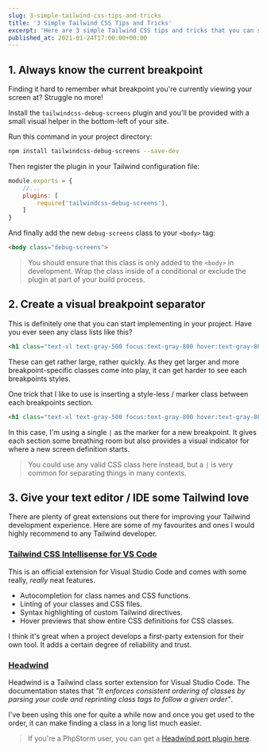 ```yaml
---
slug: 3-simple-tailwind-css-tips-and-tricks
title: '3 Simple Tailwind CSS Tips and Tricks'
excerpt: 'Here are 3 simple Tailwind CSS tips and tricks that you can start applying and using in your Tailwind based applications right now!'
published_at: 2021-01-24T17:00:00+00:00
---
```

## 1. Always know the current breakpoint

Finding it hard to remember what breakpoint you're currently viewing your screen at? Struggle no more!

Install the `tailwindcss-debug-screens` plugin and you'll be provided with a small visual helper in the bottom-left of your site.

Run this command in your project directory:

```bash
npm install tailwindcss-debug-screens --save-dev
```

Then register the plugin in your Tailwind configuration file:

```js
module.exports = {
    //...
    plugins: [
        require('tailwindcss-debug-screens'),
    ]
}
```

And finally add the new `debug-screens` class to your `<body>` tag:

```html
<body class="debug-screens">
```

> You should ensure that this class is only added to the `<body>` in development. Wrap the class inside of a conditional or exclude the plugin at part of your build process.

## 2. Create a visual breakpoint separator

This is definitely one that you can start implementing in your project. Have you ever seen any class lists like this?

```html
<h1 class="text-xl text-gray-500 focus:text-gray-800 hover:text-gray-800 mb-1 sm:text-2xl sm:mb-2 md:text-3xl md:mb-4 xl:text-5xl">
```

These can get rather large, rather quickly. As they get larger and more breakpoint-specific classes come into play, it can get harder to see each breakpoints styles.

One trick that I like to use is inserting a style-less / marker class between each breakpoints section.

```html
<h1 class="text-xl text-gray-500 focus:text-gray-800 hover:text-gray-800 mb-1 | sm:text-2xl sm:mb-2 | md:text-3xl md:mb-4 | xl:text-5xl">
```

In this case, I'm using a single `|` as the marker for a new breakpoint. It gives each section some breathing room but also provides a visual indicator for where a new screen definition starts.

> You could use any valid CSS class here instead, but a `|` is very common for separating things in many contexts.

## 3. Give your text editor / IDE some Tailwind love

There are plenty of great extensions out there for improving your Tailwind development experience. Here are some of my favourites and ones I would highly recommend to any Tailwind developer.

### [Tailwind CSS Intellisense for VS Code](https://tailwindcss.com/docs/intellisense)

This is an official extension for Visual Studio Code and comes with some really, _really_ neat features.

* Autocompletion for class names and CSS functions.
* Linting of your classes and CSS files.
* Syntax highlighting of custom Tailwind directives.
* Hover previews that show entire CSS definitions for CSS classes.

I think it's great when a project develops a first-party extension for their own tool. It adds a certain degree of reliability and trust.

### [Headwind](https://marketplace.visualstudio.com/items?itemName=heybourn.headwind)

Headwind is a Tailwind class sorter extension for Visual Studio Code. The documentation states that _"It enforces consistent ordering of classes by parsing your code and reprinting class tags to follow a given order"_.

I've been using this one for quite a while now and once you get used to the order, it can make finding a class in a long list much easier.

> If you're a PhpStorm user, you can get a [Headwind port plugin here](https://plugins.jetbrains.com/plugin/13376-tailwind-formatter).